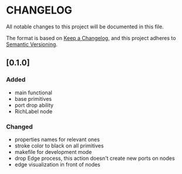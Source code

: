 # **CHANGELOG**

All notable changes to this project will be documented in this file.

The format is based on [Keep a Changelog](https://keepachangelog.com/en/1.0.0/),
and this project adheres to [Semantic Versioning](https://semver.org/spec/v2.0.0.html).

## [0.1.0]

### Added

- main functional
- base primitives
- port drop ability
- RichLabel node

### Changed

- properties names for relevant ones
- stroke color to black on all primitives
- makefile for development mode
- drop Edge process, this action doesn't create new ports on nodes
- edge visualization in front of nodes
